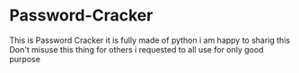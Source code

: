 # Password-Cracker
This is Password Cracker it is fully made of python i am happy to sharig this
Don't misuse this thing for others i requested to all use for only good purpose
